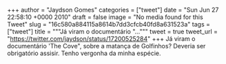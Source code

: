 
+++
author = "Jaydson Gomes"
categories = ["tweet"]
date = "Sun Jun 27 22:58:10 +0000 2010"
draft = false
image = "No media found for this Tweet"
slug = "16c580a884115a8614b7dd3cfcb40fd8a631523a"
tags = ["tweet"]
title = """Já viram o documentário "..."""
tweet = true
tweet_url = "https://twitter.com/jaydson/status/17200525284"
+++
Já viram o documentário 'The Cove", sobre a matança de Golfinhos? Deveria ser obrigatório assisir. Tenho vergonha da minha espécie.
